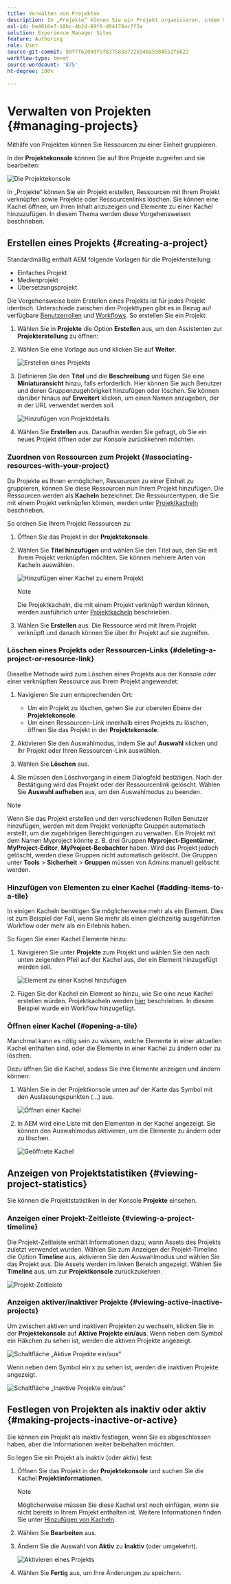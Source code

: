 ```yaml
---
title: Verwalten von Projekten
description: In „Projekte“ können Sie ein Projekt organisieren, indem Sie Ressourcen zu einer Einheit zusammenfassen. Der Zugriff und die Verwaltung erfolgen über die Projektekonsole.
exl-id: be4616e7-18bc-4b2d-89f6-d04178ac7f3a
solution: Experience Manager Sites
feature: Authoring
role: User
source-git-commit: 90f7f6209df5f837583a7225940a5984551f6622
workflow-type: tm+mt
source-wordcount: '875'
ht-degree: 100%

---
```


# Verwalten von Projekten {#managing-projects}

Mithilfe von Projekten können Sie Ressourcen zu einer Einheit gruppieren.

In der **Projektekonsole** können Sie auf Ihre Projekte zugreifen und sie bearbeiten:

![Die Projektekonsole](/help/sites-cloud/authoring/assets/projects-console.png)

In „Projekte“ können Sie ein Projekt erstellen, Ressourcen mit Ihrem Projekt verknüpfen sowie Projekte oder Ressourcenlinks löschen. Sie können eine Kachel öffnen, um ihren Inhalt anzuzeigen und Elemente zu einer Kachel hinzuzufügen. In diesem Thema werden diese Vorgehensweisen beschrieben.

## Erstellen eines Projekts {#creating-a-project}

Standardmäßig enthält AEM folgende Vorlagen für die Projekterstellung:

* Einfaches Projekt
* Medienprojekt
* Übersetzungsprojekt

<!-- Hiding product photoshoot via cqdoc-18072 as it is not available in Skyline.
* Product Photo Shoot Project 
-->

Die Vorgehensweise beim Erstellen eines Projekts ist für jedes Projekt identisch. Unterschiede zwischen den Projekttypen gibt es in Bezug auf verfügbare [Benutzerrollen](/help/sites-cloud/authoring/projects/overview.md) und [Workflows](/help/sites-cloud/authoring/projects/workflows.md).  So erstellen Sie ein Projekt:

1. Wählen Sie in **Projekte** die Option **Erstellen** aus, um den Assistenten zur **Projekterstellung** zu öffnen:
1. Wählen Sie eine Vorlage aus und klicken Sie auf **Weiter**.

   ![Erstellen eines Projekts](/help/sites-cloud/authoring/assets/projects-create.png)

1. Definieren Sie den **Titel** und die **Beschreibung** und fügen Sie eine **Miniaturansicht** hinzu, falls erforderlich. Hier können Sie auch Benutzer und deren Gruppenzugehörigkeit hinzufügen oder löschen. Sie können darüber hinaus auf **Erweitert** klicken, um einen Namen anzugeben, der in der URL verwendet werden soll.

   ![Hinzufügen von Projektdetails](/help/sites-cloud/authoring/assets/projects-add-team.png)

1. Wählen Sie **Erstellen** aus. Daraufhin werden Sie gefragt, ob Sie ein neues Projekt öffnen oder zur Konsole zurückkehren möchten.

### Zuordnen von Ressourcen zum Projekt {#associating-resources-with-your-project}

Da Projekte es Ihnen ermöglichen, Ressourcen zu einer Einheit zu gruppieren, können Sie diese Ressourcen nun Ihrem Projekt hinzufügen. Die Ressourcen werden als **Kacheln** bezeichnet. Die Ressourcentypen, die Sie mit einem Projekt verknüpfen können, werden unter [Projektkacheln](/help/sites-cloud/authoring/projects/overview.md#project-tiles) beschrieben.

So ordnen Sie Ihrem Projekt Ressourcen zu:

1. Öffnen Sie das Projekt in der **Projektekonsole**.
1. Wählen Sie **Titel hinzufügen** und wählen Sie den Titel aus, den Sie mit Ihrem Projekt verknüpfen möchten. Sie können mehrere Arten von Kacheln auswählen.

   ![Hinzufügen einer Kachel zu einem Projekt](/help/sites-cloud/authoring/assets/projects-add-tile.png)

   >[!NOTE]
   >
   >Die Projektkacheln, die mit einem Projekt verknüpft werden können, werden ausführlich unter [Projektkacheln](/help/sites-cloud/authoring/projects/overview.md#project-tiles) beschrieben.

1. Wählen Sie **Erstellen** aus. Die Ressource wird mit Ihrem Projekt verknüpft und danach können Sie über Ihr Projekt auf sie zugreifen.

### Löschen eines Projekts oder Ressourcen-Links {#deleting-a-project-or-resource-link}

Dieselbe Methode wird zum Löschen eines Projekts aus der Konsole oder einer verknüpften Ressource aus Ihrem Projekt angewendet:

1. Navigieren Sie zum entsprechenden Ort:

   * Um ein Projekt zu löschen, gehen Sie zur obersten Ebene der **Projektekonsole**.
   * Um einen Ressourcen-Link innerhalb eines Projekts zu löschen, öffnen Sie das Projekt in der **Projektekonsole**.

1. Aktivieren Sie den Auswahlmodus, indem Sie auf **Auswahl** klicken und Ihr Projekt oder Ihren Ressourcen-Link auswählen.
1. Wählen Sie **Löschen** aus.

1. Sie müssen den Löschvorgang in einem Dialogfeld bestätigen. Nach der Bestätigung wird das Projekt oder der Ressourcenlink gelöscht. Wählen Sie **Auswahl aufheben** aus, um den Auswahlmodus zu beenden.

>[!NOTE]
>
>Wenn Sie das Projekt erstellen und den verschiedenen Rollen Benutzer hinzufügen, werden mit dem Projekt verknüpfte Gruppen automatisch erstellt, um die zugehörigen Berechtigungen zu verwalten. Ein Projekt mit dem Namen Myproject könnte z. B. drei Gruppen **Myproject-Eigentümer**, **MyProject-Editor**, **MyProject-Beobachter** haben. Wird das Projekt jedoch gelöscht, werden diese Gruppen nicht automatisch gelöscht. Die Gruppen unter **Tools** > **Sicherheit** > **Gruppen** müssen von Admins manuell gelöscht werden.

### Hinzufügen von Elementen zu einer Kachel {#adding-items-to-a-tile}

In einigen Kacheln benötigen Sie möglicherweise mehr als ein Element. Dies ist zum Beispiel der Fall, wenn Sie mehr als einen gleichzeitig ausgeführten Workflow oder mehr als ein Erlebnis haben.

So fügen Sie einer Kachel Elemente hinzu:

1. Navigieren Sie unter **Projekte** zum Projekt und wählen Sie den nach unten zeigenden Pfeil auf der Kachel aus, der ein Element hinzugefügt werden soll.

   ![Element zu einer Kachel hinzufügen](/help/sites-cloud/authoring/assets/project-workflows.png)

1. Fügen Sie der Kachel ein Element so hinzu, wie Sie eine neue Kachel erstellen würden. Projektkacheln werden [hier](/help/sites-cloud/authoring/projects/overview.md#project-tiles) beschrieben. In diesem Beispiel wurde ein Workflow hinzugefügt.

### Öffnen einer Kachel {#opening-a-tile}

Manchmal kann es nötig sein zu wissen, welche Elemente in einer aktuellen Kachel enthalten sind, oder die Elemente in einer Kachel zu ändern oder zu löschen.

Dazu öffnen Sie die Kachel, sodass Sie ihre Elemente anzeigen und ändern können:

1. Wählen Sie in der Projektkonsole unten auf der Karte das Symbol mit den Auslassungspunkten (…) aus.

   ![Öffnen einer Kachel](/help/sites-cloud/authoring/assets/project-links.png)

1. In AEM wird eine Liste mit den Elementen in der Kachel angezeigt. Sie können den Auswahlmodus aktivieren, um die Elemente zu ändern oder zu löschen.

   ![Geöffnete Kachel](/help/sites-cloud/authoring/assets/projects-add-link.png)

## Anzeigen von Projektstatistiken {#viewing-project-statistics}

Sie können die Projektstatistiken in der Konsole **Projekte** einsehen.

### Anzeigen einer Projekt-Zeitleiste {#viewing-a-project-timeline}

Die Projekt-Zeitleiste enthält Informationen dazu, wann Assets des Projekts zuletzt verwendet wurden. Wählen Sie zum Anzeigen der Projekt-Timeline die Option **Timeline** aus, aktivieren Sie den Auswahlmodus und wählen Sie das Projekt aus. Die Assets werden im linken Bereich angezeigt. Wählen Sie **Timeline** aus, um zur **Projektkonsole** zurückzukehren.

![Projekt-Zeitleiste](/help/sites-cloud/authoring/assets/projects-timeline.png)

### Anzeigen aktiver/inaktiver Projekte {#viewing-active-inactive-projects}

Um zwischen aktiven und inaktiven Projekten zu wechseln, klicken Sie in der **Projektekonsole** auf **Aktive Projekte ein/aus**. Wenn neben dem Symbol ein Häkchen zu sehen ist, werden die aktiven Projekte angezeigt.

![Schaltfläche „Aktive Projekte ein/aus“](/help/sites-cloud/authoring/assets/projects-active.png)

Wenn neben dem Symbol ein x zu sehen ist, werden die inaktiven Projekte angezeigt.

![Schaltfläche „Inaktive Projekte ein/aus“](/help/sites-cloud/authoring/assets/projects-inactive.png)

## Festlegen von Projekten als inaktiv oder aktiv {#making-projects-inactive-or-active}

Sie können ein Projekt als inaktiv festlegen, wenn Sie es abgeschlossen haben, aber die Informationen weiter beibehalten möchten.

So legen Sie ein Projekt als inaktiv (oder aktiv) fest:

1. Öffnen Sie das Projekt in der **Projektekonsole** und suchen Sie die Kachel **Projektinformationen**.

   >[!NOTE]
   >
   >Möglicherweise müssen Sie diese Kachel erst noch einfügen, wenn sie nicht bereits in Ihrem Projekt enthalten ist. Weitere Informationen finden Sie unter [Hinzufügen von Kacheln](#adding-items-to-a-tile).

1. Wählen Sie **Bearbeiten** aus.
1. Ändern Sie die Auswahl von **Aktiv** zu **Inaktiv** (oder umgekehrt).

   ![Aktivieren eines Projekts](/help/sites-cloud/authoring/assets/projects-add-team.png)

1. Wählen Sie **Fertig** aus, um Ihre Änderungen zu speichern.
